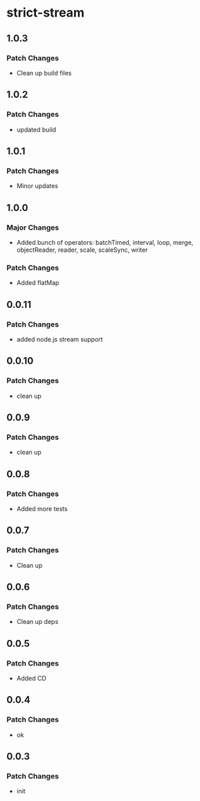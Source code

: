 # strict-stream

## 1.0.3

### Patch Changes

- Clean up build files

## 1.0.2

### Patch Changes

- updated build

## 1.0.1

### Patch Changes

- Minor updates

## 1.0.0

### Major Changes

- Added bunch of operators: batchTimed, interval, loop, merge, objectReader, reader, scale, scaleSync, writer

### Patch Changes

- Added flatMap

## 0.0.11

### Patch Changes

- added node.js stream support

## 0.0.10

### Patch Changes

- clean up

## 0.0.9

### Patch Changes

- clean up

## 0.0.8

### Patch Changes

- Added more tests

## 0.0.7

### Patch Changes

- Clean up

## 0.0.6

### Patch Changes

- Clean up deps

## 0.0.5

### Patch Changes

- Added CD

## 0.0.4

### Patch Changes

- ok

## 0.0.3

### Patch Changes

- init
